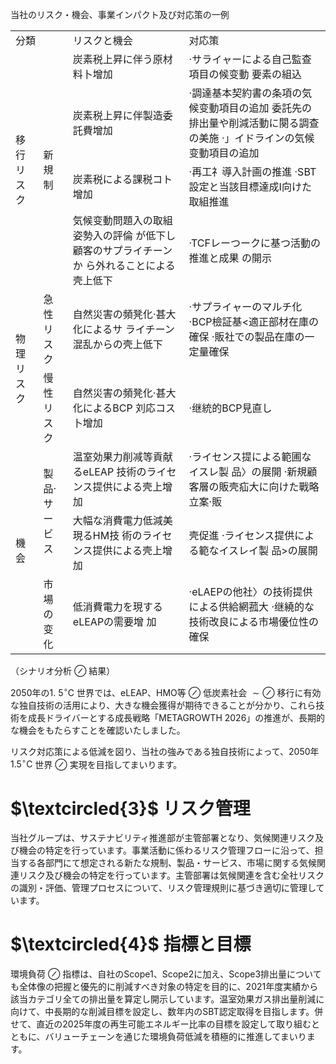 当社のリスク・機会、事業インパクト及び対応策の一例  


<html><body><table><tr><td colspan="2">分類</td><td>リスクと機会</td><td>对応策</td></tr><tr><td rowspan="4">移行 リスク</td><td rowspan="4">新規制</td><td>炭素税上昇に伴う原材料卜增加</td><td>·サライャーによる自己監查項目の候变動 要素の組込</td></tr><tr><td>炭素税上昇に伴製造委託費增加</td><td>·調達基本契約書の条項の気候变動項目の追加 委託先の排出量や削減活動に闋る調查の美施 ·」イドラインの気候变動項目の追加</td></tr><tr><td>炭素税による課税コト增加</td><td>·再工礻導入計画の推進 ·SBT設定と当該目標達成I向けた取組推進</td></tr><tr><td>気候变動問題入の取組姿勢入の評倫 が低下し顧客のサプライチーンか ら外れることによる壳上低下</td><td>·TCFレーつークに基つ活動の推進と成果 の開示</td></tr><tr><td rowspan="2">物理 リスク</td><td>急性リスク</td><td>自然災害の頻凳化·甚大化によるサ ライチーン混乱からの壳上低下</td><td>·サプライャーのマルチ化 ·BCP檢証基<適正部材在庫の確保 ·販社での製品在庫の一定量確保</td></tr><tr><td>慢性リスク</td><td>自然災害の頻凳化·甚大化によるBCP 刘応コス卜增加</td><td>·继統的BCP見直し</td></tr><tr><td rowspan="3">機会</td><td rowspan="2">製品·サービス</td><td>温室効果力削减等貢献るeLEAP 技術のライセンス提供による壳上增 加</td><td>·ライセンス提による範圃なイスレ製 品〉の展開 ·新規顧客層の販壳疝大に向けた戰略立案·販</td></tr><tr><td>大幅な消費電力低減美現るHM技 術のライセンス提供による壳上增加</td><td>壳促進 ·ライセンス提供による範なイスレイ製 品>の展開</td></tr><tr><td>市場の变化</td><td>低消費電力を現するeLEAPの需要增 加</td><td>·eLAEPの他社〉の技術提供による供給網菰大 ·继繞的な技術改良による市場優位性の確保</td></tr></table></body></html>  

（シナリオ分析 $\oslash$ 結果）  

2050年の1. $5 ^ { \circ } \mathsf { C }$ 世界では、eLEAP、HMO等 $\oslash$ 低炭素社会 $\sim \oslash$ 移行に有効な独自技術の活用により、大きな機会獲得が期待できることが分かり、これら技術を成長ドライバーとする成長戦略「METAGROWTH 2026」の推進が、長期的な機会をもたらすことを確認いたしました。  

リスク対応策による低減を図り、当社の強みである独自技術によって、2050年 $1 . 5 ^ { \circ } \mathsf { C }$ 世界 $\oslash$ 実現を目指してまいります。  

# $\textcircled{3}$ リスク管理  

当社グループは、サステナビリティ推進部が主管部署となり、気候関連リスク及び機会の特定を行っています。事業活動に係わるリスク管理フローに沿って、担当する各部門にて想定される新たな規制、製品・サービス、市場に関する気候関連リスク及び機会の特定を行っています。主管部署は気候関連を含む全社リスクの識別・評価、管理プロセスについて、リスク管理規則に基づき適切に管理しています。  

# $\textcircled{4}$ 指標と目標  

環境負荷 $\oslash$ 指標は、自社のScope1、Scope2に加え、Scope3排出量についても全体像の把握と優先的に削減すべき対象の特定を目的に、2021年度実績から該当カテゴリ全ての排出量を算定し開示しています。温室効果ガス排出量削減に向けて、中長期的な削減目標を設定し、数年内のSBT認定取得を目指します。併せて、直近の2025年度の再生可能エネルギー比率の目標を設定して取り組むとともに、バリューチェーンを通じた環境負荷低減を積極的に推進してまいります。  